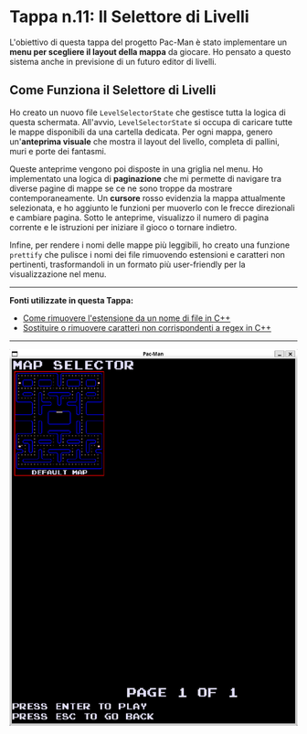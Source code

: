 # Tappa n.11: Il Selettore di Livelli

L'obiettivo di questa tappa del progetto Pac-Man è stato implementare un **menu per scegliere il layout della mappa** da giocare. Ho pensato a questo sistema anche in previsione di un futuro editor di livelli.

## Come Funziona il Selettore di Livelli

Ho creato un nuovo file `LevelSelectorState` che gestisce tutta la logica di questa schermata. All'avvio, `LevelSelectorState` si occupa di caricare tutte le mappe disponibili da una cartella dedicata. Per ogni mappa, genero un'**anteprima visuale** che mostra il layout del livello, completa di pallini, muri e porte dei fantasmi.

Queste anteprime vengono poi disposte in una griglia nel menu. Ho implementato una logica di **paginazione** che mi permette di navigare tra diverse pagine di mappe se ce ne sono troppe da mostrare contemporaneamente. Un **cursore** rosso evidenzia la mappa attualmente selezionata, e ho aggiunto le funzioni per muoverlo con le frecce direzionali e cambiare pagina. Sotto le anteprime, visualizzo il numero di pagina corrente e le istruzioni per iniziare il gioco o tornare indietro.

Infine, per rendere i nomi delle mappe più leggibili, ho creato una funzione `prettify` che pulisce i nomi dei file rimuovendo estensioni e caratteri non pertinenti, trasformandoli in un formato più user-friendly per la visualizzazione nel menu.

---

**Fonti utilizzate in questa Tappa:**

* [Come rimuovere l'estensione da un nome di file in C++](https://stackoverflow.com/questions/6417817/easy-way-to-remove-extension-from-a-filename)
* [Sostituire o rimuovere caratteri non corrispondenti a regex in C++](https://stackoverflow.com/questions/28963810/replace-or-remove-characters-that-are-not-in-regex-with-c)

---

![Demo del selettore di livelli](images/demo.png)